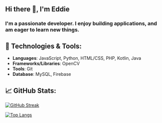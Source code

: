 ## Hi there 👋, I'm Eddie
### I'm a passionate developer. I enjoy building applications, and am eager to learn new things.

## 🔧 Technologies & Tools:
- **Languages**: JavaScript, Python, HTML/CSS, PHP, Kotlin, Java
- **Frameworks/Libraries**: OpenCV
- **Tools**: Git
- **Database**: MySQL, Firebase

## 📈 GitHub Stats:
[![GitHub Streak](https://github-readme-streak-stats-pi-bice.vercel.app?user=Eddead&theme=tokyo-night&count_private=true)](https://git.io/streak-stats)

[![Top Langs](https://github-readme-stats-xi-gilt-44.vercel.app/api/top-langs/?username=Eddead&show_icons=true&theme=tokyo-night&layout=compact&langs_count=10&count_private=true&include_all_commits=true)](https://github.com/anuraghazra/github-readme-stats)



